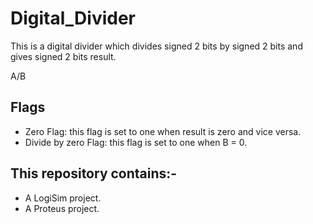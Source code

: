 # Digital_Divider
This is a digital divider which divides signed 2 bits by signed 2 bits and gives signed 2 bits result.

A/B
## Flags
* Zero Flag: this flag is set to one when result is zero and vice versa.
* Divide by zero Flag: this flag is set to one when B = 0.
## This repository contains:-
* A LogiSim project.
* A Proteus project.
